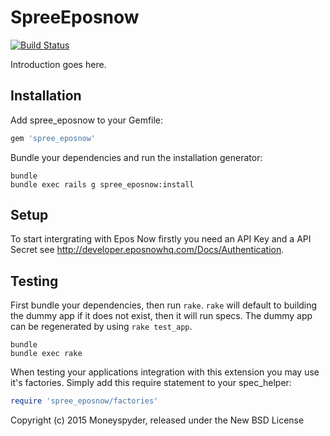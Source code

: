 SpreeEposnow
============

[![Build Status](https://semaphoreci.com/api/v1/projects/cbea3b0b-59b4-4d30-9c9c-557017f9aeb8/655602/badge.svg)](https://semaphoreci.com/phlexshop/spree_eposnow)

Introduction goes here.

Installation
------------

Add spree_eposnow to your Gemfile:

```ruby
gem 'spree_eposnow'
```

Bundle your dependencies and run the installation generator:

```shell
bundle
bundle exec rails g spree_eposnow:install
```

Setup
-----

To start intergrating with Epos Now firstly you need an API Key and a API Secret see http://developer.eposnowhq.com/Docs/Authentication.

Testing
-------

First bundle your dependencies, then run `rake`. `rake` will default to building the dummy app if it does not exist, then it will run specs. The dummy app can be regenerated by using `rake test_app`.

```shell
bundle
bundle exec rake
```

When testing your applications integration with this extension you may use it's factories.
Simply add this require statement to your spec_helper:

```ruby
require 'spree_eposnow/factories'
```

Copyright (c) 2015 Moneyspyder, released under the New BSD License
